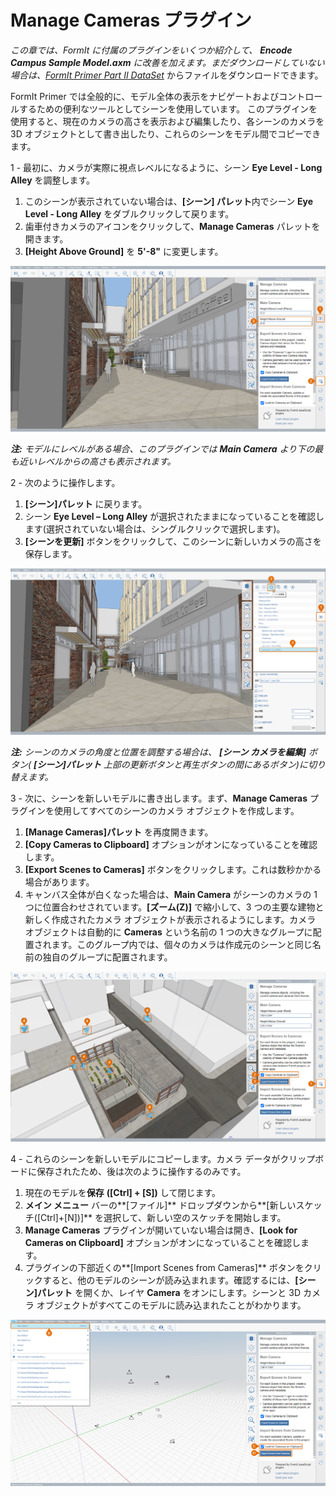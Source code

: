 # Manage Cameras プラグイン

_この章では、FormIt に付属のプラグインをいくつか紹介して、_ _**Encode Campus Sample Model.axm** に改善を加えます。まだダウンロードしていない場合は、_[_FormIt Primer Part II DataSet_](https://formit-help.s3.amazonaws.com/FormIt+Primer+Part+2+Datasets.zip) からファイルをダウンロードできます。

FormIt Primer では全般的に、モデル全体の表示をナビゲートおよびコントロールするための便利なツールとしてシーンを使用しています。 このプラグインを使用すると、現在のカメラの高さを表示および編集したり、各シーンのカメラを 3D オブジェクトとして書き出したり、これらのシーンをモデル間でコピーできます。

1 - 最初に、カメラが実際に視点レベルになるように、シーン **Eye Level - Long Alley** を調整します。

1. このシーンが表示されていない場合は、**[シーン] パレット**内でシーン **Eye Level - Long Alley** をダブルクリックして戻ります。
2. 歯車付きカメラのアイコンをクリックして、**Manage Cameras** パレットを開きます。
3. **[Height Above Ground]** を **5'-8"** に変更します。

![](<../../.gitbook/assets/6 (6) (1).png>)

_**注:**_ _モデルにレベルがある場合、このプラグインでは_ _**Main Camera** より下の最も近いレベルからの高さも表示されます。_

2 - 次のように操作します。

1. **[シーン]パレット** に戻ります。
2. シーン **Eye Level – Long Alley** が選択されたままになっていることを確認します(選択されていない場合は、シングルクリックで選択します)。
3. **[シーンを更新]** ボタンをクリックして、このシーンに新しいカメラの高さを保存します。

![](<../../.gitbook/assets/7 (1) (1).png>)

_**注:**_ _シーンのカメラの角度と位置を調整する場合は、_ _**[シーン カメラを編集]**_ _ボタン(_ _**[シーン]パレット**_ _上部の更新ボタンと再生ボタンの間にあるボタン)に切り替えます。_

3 - 次に、シーンを新しいモデルに書き出します。まず、**Manage Cameras** プラグインを使用してすべてのシーンのカメラ オブジェクトを作成します。

1. **[Manage Cameras]パレット** を再度開きます。
2. **[Copy Cameras to Clipboard]** オプションがオンになっていることを確認します。
3. **[Export Scenes to Cameras]** ボタンをクリックします。これは数秒かかる場合があります。
4. キャンバス全体が白くなった場合は、**Main Camera** がシーンのカメラの 1 つに位置合わせされています。**[ズーム(Z)]** で縮小して、3 つの主要な建物と新しく作成されたカメラ オブジェクトが表示されるようにします。カメラ オブジェクトは自動的に **Cameras** という名前の 1 つの大きなグループに配置されます。このグループ内では、個々のカメラは作成元のシーンと同じ名前の独自のグループに配置されます。

![](<../../.gitbook/assets/8 (7) (1).png>)

4 - これらのシーンを新しいモデルにコピーします。カメラ データがクリップボードに保存されたため、後は次のように操作するのみです。

1. 現在のモデルを**保存** **([Ctrl] + [S])** して閉じます。
2. **メイン メニュー** バーの**[ファイル]** ドロップダウンから**[新しいスケッチ([Ctrl]+[N])]** を選択して、新しい空のスケッチを開始します。
3. **Manage Cameras** プラグインが開いていない場合は開き、**[Look for Cameras on Clipboard]** オプションがオンになっていることを確認します。
4. プラグインの下部近くの**[Import Scenes from Cameras]** ボタンをクリックすると、他のモデルのシーンが読み込まれます。確認するには、**[シーン]パレット** を開くか、レイヤ **Camera** をオンにします。シーンと 3D カメラ オブジェクトがすべてこのモデルに読み込まれたことがわかります。

![](<../../.gitbook/assets/9 (7) (1).png>)
